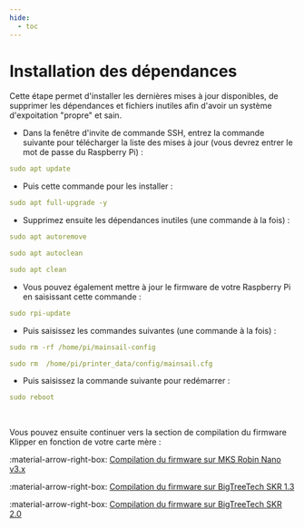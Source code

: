 ```yaml
---
hide:
  - toc
---
```


# Installation des dépendances

Cette étape permet d'installer les dernières mises à jour disponibles, de supprimer les dépendances et fichiers inutiles afin d'avoir un système d'expoitation "propre" et sain.


- Dans la fenêtre d'invite de commande SSH, entrez la commande suivante pour télécharger la liste des mises à jour (vous devrez entrer le mot de passe du Raspberry Pi) :

``` yaml
sudo apt update
```

- Puis cette commande pour les installer :

``` yaml
sudo apt full-upgrade -y
```

- Supprimez ensuite les dépendances inutiles (une commande à la fois) :

``` yaml
sudo apt autoremove
```
``` yaml
sudo apt autoclean
```
``` yaml
sudo apt clean
```

- Vous pouvez également mettre à jour le firmware de votre Raspberry Pi en saisissant cette commande :

``` yaml
sudo rpi-update
```

- Puis saisissez les commandes suivantes (une commande à la fois) :

``` yaml
sudo rm -rf /home/pi/mainsail-config
```
``` yaml
sudo rm  /home/pi/printer_data/config/mainsail.cfg
```
	
- Puis saisissez la commande suivante pour redémarrer :

``` yaml
sudo reboot
```

<br />

Vous pouvez ensuite continuer vers la section de compilation du firmware Klipper en fonction de votre carte mère :

:material-arrow-right-box: [Compilation du firmware sur MKS Robin Nano v3.x](../firmwares/compilation-mks-robin-nano.md)

:material-arrow-right-box: [Compilation du firmware sur BigTreeTech SKR 1.3](../firmwares/compilation-btt-skr1.3.md)

:material-arrow-right-box: [Compilation du firmware sur BigTreeTech SKR 2.0](../firmwares/compilation-btt-skr2.0.md)

